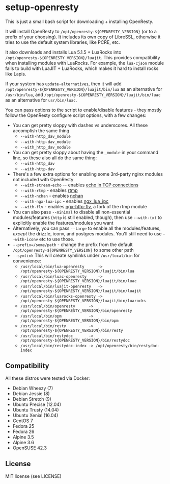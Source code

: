 # setup-openresty

This is just a small bash script for downloading + installing OpenResty.

It will install OpenResty to `/opt/openresty-${OPENRESTY_VERSION}` (or to a prefix
of your choosing). It includes its own copy of LibreSSL, otherwise it tries
to use the default system libraries, like PCRE, etc.

It also downloads and installs Lua 5.1.5 + LuaRocks into `/opt/openresty-${OPENRESTY_VERSION}/luajit`.
This provides compatibility when installing modules with LuaRocks. For example,
the `lua-cjson` module fails to build with LuaJIT + LuaRocks, which makes it
hard to install rocks like Lapis.

If your system has `update-alternatives`, then it will
add `/opt/openresty-${OPENRESTY_VERSION}/luajit/bin/lua` as an alternative for `/usr/bin/lua`,
and `/opt/openresty-${OPENRESTY_VERSION}/luajit/bin/luac` as an alternative for `usr/bin/luac`.

You can pass options to the script to enable/disable features - they mostly
follow the OpenResty configure script options, with a few changes:

* You can get pretty sloppy with dashes vs underscores. All these
  accomplish the same thing
  * `--with-http_dav_module`
  * `--with-http-dav_module`
  * `--with_http_dav_module`
* You can get pretty sloppy about having the `_module` in your command line,
so these also all do the same thing:
  * `--with-http_dav`
  * `--with-http-dav`
* There's a few extra options for enabling some 3rd-party nginx modules not included with OpenResty
  * `--with-stream-echo` -- enables [echo in TCP connections](https://github.com/openresty/stream-echo-nginx-module)
  * `--with-rtmp` - enables [rtmp](https://github.com/arut/nginx-rtmp-module)
  * `--with-nchan` - enables [nchan](https://github.com/slact/nchan)
  * `--with-ngx-lua-ipc` - enables [ngx_lua_ipc](https://github.com/slact/ngx_lua_ipc)
  * `--with-flv` - enables [ngx-http-flv](https://github.com/winshining/nginx-http-flv-module), a fork of the rtmp module
* You can also pass `--minimal` to disable all non-essential modules/features (`http` is still enabled, though),
then use `--with-(x)` to explicitly enable the features/modules you want
* Alternatively, you can pass `--large` to enable all the modules/features, *except* the drizzle, iconv, and postgres
modules. You'll still need to use `--with-iconv` etc to use those.
* `--prefix=/some/path` - change the prefix from the default `/opt/openresty-${OPENRESTY_VERSION}` to some other path
* `--symlink` This will create symlinks under `/usr/local/bin` for convenience:
  * `/usr/local/bin/lua-openresty      -> /opt/openresty-${OPENRESTY_VERSION}/luajit/bin/lua`
  * `/usr/local/bin/luac-openresty     -> /opt/openresty-${OPENRESTY_VERSION}/luajit/bin/luac`
  * `/usr/local/bin/luajit-openresty   -> /opt/openresty-${OPENRESTY_VERSION}/luajit/bin/luajit`
  * `/usr/local/bin/luarocks-openresty -> /opt/openresty-${OPENRESTY_VERSION}/luajit/bin/luarocks`
  * `/usr/local/bin/openresty      -> /opt/openresty-${OPENRESTY_VERSION}/bin/openresty`
  * `/usr/local/bin/opm            -> /opt/openresty-${OPENRESTY_VERSION}/bin/opm`
  * `/usr/local/bin/resty          -> /opt/openresty-${OPENRESTY_VERSION}/bin/resty`
  * `/usr/local/bin/restydoc       -> /opt/openresty-${OPENRESTY_VERSION}/bin/restydoc`
  * `/usr/local/bin/restydoc-index -> /opt/openresty/bin/restydoc-index`

## Compatibility

All these distros were tested via Docker:

* Debian Wheezy (7)
* Debian Jessie (8)
* Debian Stretch (9)
* Ubuntu Precise (12.04)
* Ubuntu Trusty (14.04)
* Ubuntu Xenial (16.04)
* CentOS 7
* Fedora 25
* Fedora 26
* Alpine 3.5
* Alpine 3.6
* OpenSUSE 42.3

## License

MIT license (see LICENSE)
